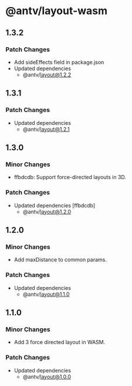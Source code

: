 # @antv/layout-wasm

## 1.3.2

### Patch Changes

- Add sideEffects field in package.json
- Updated dependencies
  - @antv/layout@1.2.2

## 1.3.1

### Patch Changes

- Updated dependencies
  - @antv/layout@1.2.1

## 1.3.0

### Minor Changes

- ffbdcdb: Support force-directed layouts in 3D.

### Patch Changes

- Updated dependencies [ffbdcdb]
  - @antv/layout@1.2.0

## 1.2.0

### Minor Changes

- Add maxDistance to common params.

### Patch Changes

- Updated dependencies
  - @antv/layout@1.1.0

## 1.1.0

### Minor Changes

- Add 3 force directed layout in WASM.

### Patch Changes

- Updated dependencies
  - @antv/layout@1.0.0
